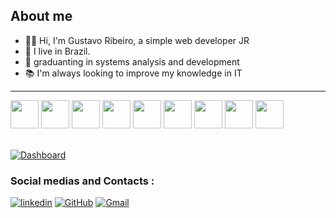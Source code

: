 ## About me
- 👨‍💻 Hi, I'm Gustavo Ribeiro, a simple web developer JR
- 🌄 I live in Brazil.
- 🏫 graduanting in systems analysis and development
- 📚 I'm always looking to improve my knowledge in IT  

<hr/>

    
<div>
  <img width="45" height="45" src="https://cdn.jsdelivr.net/gh/devicons/devicon/icons/javascript/javascript-original.svg" />
  <img width="45" height="45" src="https://cdn.jsdelivr.net/gh/devicons/devicon/icons/react/react-original.svg" />
  <img width="45" height="45" src="https://cdn.jsdelivr.net/gh/devicons/devicon/icons/vuejs/vuejs-original-wordmark.svg" />
  <img width="45" height="45" src="https://cdn.jsdelivr.net/gh/devicons/devicon/icons/jquery/jquery-original-wordmark.svg" />
  <img width="45" height="45" src="https://cdn.jsdelivr.net/gh/devicons/devicon/icons/nodejs/nodejs-plain-wordmark.svg" />
  <img width="45" height="45" src="https://cdn.jsdelivr.net/gh/devicons/devicon/icons/express/express-original-wordmark.svg" />
  <img width="45" height="45" src="https://cdn.jsdelivr.net/gh/devicons/devicon/icons/csharp/csharp-original.svg" />
  <img width="45" height="45" src="https://cdn.jsdelivr.net/gh/devicons/devicon/icons/mysql/mysql-original-wordmark.svg" />
  <img width="45" height="45" src="https://cdn.jsdelivr.net/gh/devicons/devicon/icons/mongodb/mongodb-original-wordmark.svg" />

</div>
<br/>

[![Dashboard](https://github-readme-stats.vercel.app/api/top-langs/?username=GustaGitHub)]()

### Social medias and Contacts :
[![linkedin](https://img.shields.io/badge/LinkedIn-0077B5?style=for-the-badge&logo=linkedin&logoColor=white)](https://www.linkedin.com/in/gustavo-ribeiro-a4a485223/) 
[![GitHub](https://img.shields.io/badge/GitHub-100000?style=for-the-badge&logo=github&logoColor=white)](https://github.com/GustaGitHub)
[![Gmail](https://img.shields.io/badge/Gmail-D14836?style=for-the-badge&logo=gmail&logoColor=white)](mailto:gustavo.ribeiro.duarte2003@gmail.com)

